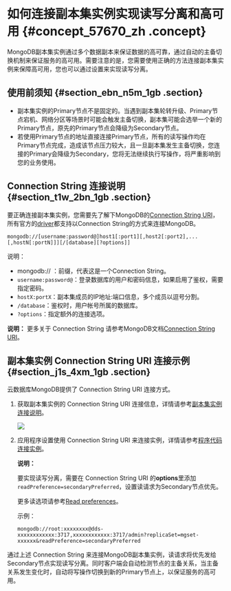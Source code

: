 # 如何连接副本集实例实现读写分离和高可用 {#concept_57670_zh .concept}

MongoDB副本集实例通过多个数据副本来保证数据的高可靠，通过自动的主备切换机制来保证服务的高可用。需要注意的是，您需要使用正确的方法连接副本集实例来保障高可用，您也可以通过设置来实现读写分离。

## 使用前须知 {#section_ebn_n5m_1gb .section}

-   副本集实例的Primary节点不是固定的。当遇到副本集轮转升级、Primary节点宕机、网络分区等场景时可能会触发主备切换，副本集可能会选举一个新的Primary节点，原先的Primary节点会降级为Secondary节点。
-   若使用Primary节点的地址直接连接Primary节点，所有的读写操作均在Primary节点完成，造成该节点压力较大，且一旦副本集发生主备切换，您连接的Primary会降级为Secondary，您将无法继续执行写操作，将严重影响到您的业务使用。

## Connection String 连接说明 {#section_t1w_2bn_1gb .section}

要正确连接副本集实例，您需要先了解下MongoDB的[Connection String URI](https://docs.mongodb.com/manual/reference/connection-string/)，所有官方的[driver](https://docs.mongodb.com/manual/applications/drivers/)都支持以Connection String的方式来连接MongoDB。

```
mongodb://[username:password@]host1[:port1][,host2[:port2],...[,hostN[:portN]]][/[database][?options]]
```

说明：

-   mongodb:// ：前缀，代表这是一个Connection String。
-   `username:password@`：登录数据库的用户和密码信息，如果启用了鉴权，需要指定密码。
-   `hostX:portX`：副本集成员的IP地址:端口信息，多个成员以逗号分割。
-   `/database`：鉴权时，用户帐号所属的数据库。
-   `?options`：指定额外的连接选项。

**说明：** 更多关于 Connection String 请参考MongoDB文档[Connection String URI](https://docs.mongodb.com/manual/reference/connection-string/)。

## 副本集实例 Connection String URI 连接示例 {#section_j1s_4xm_1gb .section}

云数据库MongoDB提供了 Connection String URI 连接方式。

1.  获取副本集实例的 Connection String URI 连接信息，详情请参考[副本集实例连接说明](../../../../intl.zh-CN/副本集快速入门/连接实例/副本集实例连接说明.md#)。

    ![](http://static-aliyun-doc.oss-cn-hangzhou.aliyuncs.com/assets/img/6749/154460741833809_zh-CN.png)

2.  应用程序设置使用 Connection String URI 来连接实例，详情请参考[程序代码连接实例](../../../../intl.zh-CN/副本集快速入门/连接实例/程序代码连接.md#)。

    **说明：** 

    要实现读写分离，需要在 Connection String URI 的**options**里添加`readPreference=secondaryPreferred`，设置读请求为Secondary节点优先。

    更多读选项请参考[Read preferences](https://docs.mongodb.com/manual/core/read-preference/)。

    示例：

    ```
    mongodb://root:xxxxxxxx@dds-xxxxxxxxxxxx:3717,xxxxxxxxxxxx:3717/admin?replicaSet=mgset-xxxxxx&readPreference=secondaryPreferred
    ```


通过上述 Connection String 来连接MongoDB副本集实例，读请求将优先发给Secondary节点实现读写分离。同时客户端会自动检测节点的主备关系，当主备关系发生变化时，自动将写操作切换到新的Primary节点上，以保证服务的高可用。

